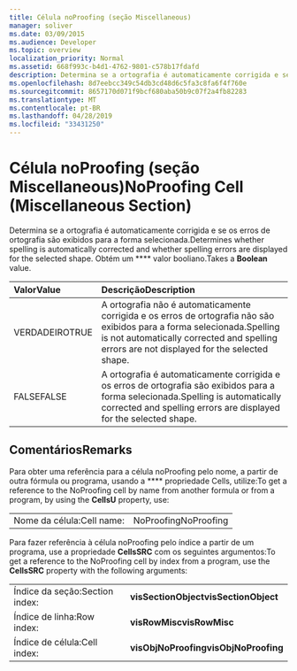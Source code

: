 ```yaml
---
title: Célula noProofing (seção Miscellaneous)
manager: soliver
ms.date: 03/09/2015
ms.audience: Developer
ms.topic: overview
localization_priority: Normal
ms.assetid: 668f993c-b4d1-4762-9801-c578b17fdafd
description: Determina se a ortografia é automaticamente corrigida e se os erros de ortografia são exibidos para a forma selecionada. Obtém um valor booliano.
ms.openlocfilehash: 8d7eebcc349c54db3cd48d6c5fa3c8fa6f4f760e
ms.sourcegitcommit: 8657170d071f9bcf680aba50b9c07f2a4fb82283
ms.translationtype: MT
ms.contentlocale: pt-BR
ms.lasthandoff: 04/28/2019
ms.locfileid: "33431250"
---
```

# <a name="noproofing-cell-miscellaneous-section"></a><span data-ttu-id="0c134-104">Célula noProofing (seção Miscellaneous)</span><span class="sxs-lookup"><span data-stu-id="0c134-104">NoProofing Cell (Miscellaneous Section)</span></span>

<span data-ttu-id="0c134-105">Determina se a ortografia é automaticamente corrigida e se os erros de ortografia são exibidos para a forma selecionada.</span><span class="sxs-lookup"><span data-stu-id="0c134-105">Determines whether spelling is automatically corrected and whether spelling errors are displayed for the selected shape.</span></span> <span data-ttu-id="0c134-106">Obtém um \*\*\*\* valor booliano.</span><span class="sxs-lookup"><span data-stu-id="0c134-106">Takes a **Boolean** value.</span></span> 
  
|<span data-ttu-id="0c134-107">**Valor**</span><span class="sxs-lookup"><span data-stu-id="0c134-107">**Value**</span></span>|<span data-ttu-id="0c134-108">**Descrição**</span><span class="sxs-lookup"><span data-stu-id="0c134-108">**Description**</span></span>|
|:-----|:-----|
|<span data-ttu-id="0c134-109">VERDADEIRO</span><span class="sxs-lookup"><span data-stu-id="0c134-109">TRUE</span></span>  <br/> |<span data-ttu-id="0c134-110">A ortografia não é automaticamente corrigida e os erros de ortografia não são exibidos para a forma selecionada.</span><span class="sxs-lookup"><span data-stu-id="0c134-110">Spelling is not automatically corrected and spelling errors are not displayed for the selected shape.</span></span>  <br/> |
|<span data-ttu-id="0c134-111">FALSE</span><span class="sxs-lookup"><span data-stu-id="0c134-111">FALSE</span></span>  <br/> |<span data-ttu-id="0c134-112">A ortografia é automaticamente corrigida e os erros de ortografia são exibidos para a forma selecionada.</span><span class="sxs-lookup"><span data-stu-id="0c134-112">Spelling is automatically corrected and spelling errors are displayed for the selected shape.</span></span>  <br/> |
   
## <a name="remarks"></a><span data-ttu-id="0c134-113">Comentários</span><span class="sxs-lookup"><span data-stu-id="0c134-113">Remarks</span></span>

<span data-ttu-id="0c134-114">Para obter uma referência para a célula noProofing pelo nome, a partir de outra fórmula ou programa, usando a \*\*\*\* propriedade Cells, utilize:</span><span class="sxs-lookup"><span data-stu-id="0c134-114">To get a reference to the NoProofing cell by name from another formula or from a program, by using the **CellsU** property, use:</span></span> 
  
|||
|:-----|:-----|
|<span data-ttu-id="0c134-115">Nome da célula:</span><span class="sxs-lookup"><span data-stu-id="0c134-115">Cell name:</span></span>  <br/> |<span data-ttu-id="0c134-116">NoProofing</span><span class="sxs-lookup"><span data-stu-id="0c134-116">NoProofing</span></span>  <br/> |
   
<span data-ttu-id="0c134-117">Para fazer referência à célula noProofing pelo índice a partir de um programa, use a propriedade **CellsSRC** com os seguintes argumentos:</span><span class="sxs-lookup"><span data-stu-id="0c134-117">To get a reference to the NoProofing cell by index from a program, use the **CellsSRC** property with the following arguments:</span></span> 
  
|||
|:-----|:-----|
|<span data-ttu-id="0c134-118">Índice da seção:</span><span class="sxs-lookup"><span data-stu-id="0c134-118">Section index:</span></span>  <br/> |<span data-ttu-id="0c134-119">**visSectionObject**</span><span class="sxs-lookup"><span data-stu-id="0c134-119">**visSectionObject**</span></span> <br/> |
|<span data-ttu-id="0c134-120">Índice de linha:</span><span class="sxs-lookup"><span data-stu-id="0c134-120">Row index:</span></span>  <br/> |<span data-ttu-id="0c134-121">**visRowMisc**</span><span class="sxs-lookup"><span data-stu-id="0c134-121">**visRowMisc**</span></span> <br/> |
|<span data-ttu-id="0c134-122">Índice de célula:</span><span class="sxs-lookup"><span data-stu-id="0c134-122">Cell index:</span></span>  <br/> |<span data-ttu-id="0c134-123">**visObjNoProofing**</span><span class="sxs-lookup"><span data-stu-id="0c134-123">**visObjNoProofing**</span></span> <br/> |
   

